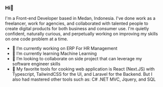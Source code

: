 ### Hi👋

I'm a Front-end Developer based in Medan, Indonesia. I've done work as a freelancer, work for agencies, and collaborated with talented people to create digital products for both business and consumer use. I'm quietly confident, naturally curious, and perpetually working on improving my skills on one code problem at a time.

- 🔭 I’m currently working on ERP For HR Management
- 🌱 I’m currently learning Machine Learning
- 👯 I’m looking to collaborate on side project that can leverage my software engineer skills
- 🔪 My favorite tools for cooking web application is React (Next.JS) with Typescript, TailwindCSS for the UI, and Laravel for the Backend. But I also had mastered other tools such as: C# .NET MVC, Jquery, and SQL
<!--
**Iqbaltz/iqbaltz** is a ✨ _special_ ✨ repository because its `README.md` (this file) appears on your GitHub profile.

Here are some ideas to get you started:

- 🔭 I’m currently working on ...
- 🌱 I’m currently learning ...
- 👯 I’m looking to collaborate on ...
- 🤔 I’m looking for help with ...
- 💬 Ask me about ...
- 📫 How to reach me: ...
- 😄 Pronouns: ...
- ⚡ Fun fact: ...
-->
